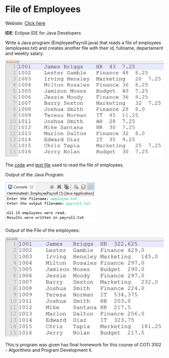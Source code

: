 <h1> File of Employees </h1>

Webiste: [Click here](https://cristian9217.github.io/cristian9217/courses/coti3102/fileEmployeeJava.html)

<b>IDE</b>: Eclipse IDE for Java Developers   

Write a Java program (EmployeePayroll.java) that reads a file of employees (employees.txt) and creates another file with their id, 
fullname, departament and weekly salary. 

![Employee File](employeeFile.PNG)

The [code](https://raw.githubusercontent.com/cristian9217/cristian9217/default/courses/coti3102/java/EmployeePayroll.java)
and [text file](https://raw.githubusercontent.com/cristian9217/cristian9217/default/courses/coti3102/employee.txt) 
used to read the file of employees. 

Output of the Java Program: 

![Payroll Output](payrollOutput.PNG)

Output of the File of the employees: 

![Payroll File](payrollFile.PNG) 

This is program was given has final homework for this course of COTI 3102 - Algorithms and Program Development II.
